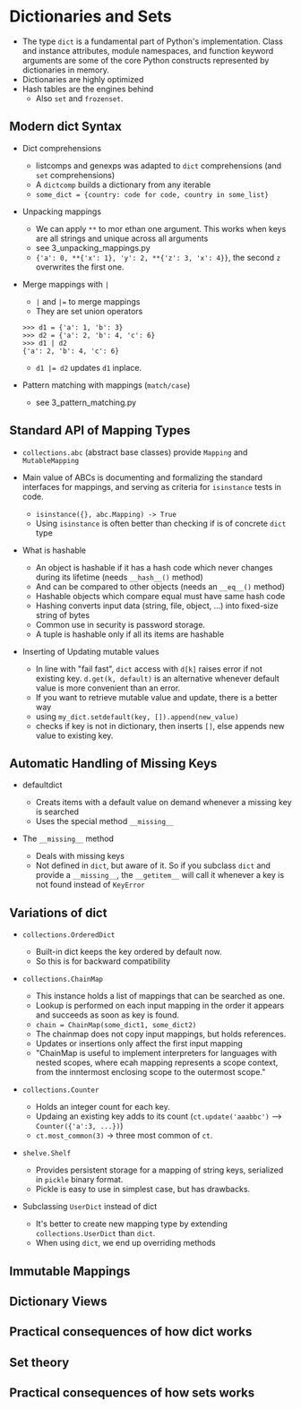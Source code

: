 # Dictionaries and Sets

- The type `dict` is a fundamental part of Python's implementation. Class and instance attributes, module namespaces, and function keyword arguments are some of the core Python constructs represented by dictionaries in memory.
- Dictionaries are highly optimized
- Hash tables are the engines behind
  - Also `set` and `frozenset`.

## Modern dict Syntax

- Dict comprehensions
  - listcomps and genexps was adapted to `dict` comprehensions (and `set` comprehensions)
  - A `dictcomp` builds a dictionary from any iterable
  - `some_dict = {country: code for code, country in some_list}`


- Unpacking mappings
  - We can apply `**` to mor ethan one argument. This works when keys are all strings and unique across all arguments
  - see 3_unpacking_mappings.py
  -  `{'a': 0, **{'x': 1}, 'y': 2, **{'z': 3, 'x': 4}}`, the second `z` overwrites the first one.


- Merge mappings with `|`
  - `|` and `|=` to merge mappings
  - They are set union operators
  ```
  >>> d1 = {'a': 1, 'b': 3} 
  >>> d2 = {'a': 2, 'b': 4, 'c': 6} 
  >>> d1 | d2 
  {'a': 2, 'b': 4, 'c': 6}
  ```
  - `d1 |= d2` updates `d1` inplace.


- Pattern matching with mappings (`match/case`)
  - see 3_pattern_matching.py


## Standard API of Mapping Types

- `collections.abc` (abstract base classes) provide `Mapping` and `MutableMapping`
- Main value of ABCs is documenting and formalizing the standard interfaces for mappings, and serving as criteria for `isinstance` tests in code.
  - `isinstance({}, abc.Mapping) -> True`
  - Using `isinstance` is often better than checking if is of concrete `dict` type


- What is hashable
  - An object is hashable if it has a hash code which never changes during its lifetime (needs `__hash__()` method)
  - And can be compared to other objects (needs an `__eq__()` method)
  - Hashable objects which compare equal must have same hash code
  - Hashing converts input data (string, file, object, ...) into fixed-size string of bytes
  - Common use in security is password storage.
  - A tuple is hashable only if all its items are hashable


- Inserting of Updating mutable values
  - In line with "fail fast", `dict` access with `d[k]` raises error if not existing key. `d.get(k, default)` is an alternative whenever default value is more convenient than an error.
  - If you want to retrieve mutable value and update, there is a better way 
  - using `my_dict.setdefault(key, []).append(new_value)`
  - checks if key is not in dictionary, then inserts `[]`, else appends new value to existing key.


## Automatic Handling of Missing Keys

- defaultdict
  - Creats items with a default value on demand whenever a missing key is searched
  - Uses the special method `__missing__`


- The `__missing__` method
  - Deals with missing keys
  - Not defined in `dict`, but aware of it. So if you subclass `dict` and provide a `__missing__`, the `__getitem__` will call it whenever a key is not found instead of `KeyError`
  

## Variations of dict

- `collections.OrderedDict`
  - Built-in dict keeps the key ordered by default now.
  - So this is for backward compatibility

- `collections.ChainMap`
  - This instance holds a list of mappings that can be searched as one.
  - Lookup is performed on each input mapping in the order it appears and succeeds as soon as key is found.
  - `chain = ChainMap(some_dict1, some_dict2)`
  - The chainmap does not copy input mappings, but holds references.
  - Updates or insertions only affect the first input mapping
  - "ChainMap is useful to implement interpreters for languages with nested scopes, where ecah mapping represents a scope context, from the inntermost enclosing scope to the outermost scope."

- `collections.Counter`
  - Holds an integer count for each key.
  - Updaing an existing key adds to its count (`ct.update('aaabbc')` --> `Counter({'a':3, ...})`)
  - `ct.most_common(3)` -> three most common of `ct`.

- `shelve.Shelf`
  - Provides persistent storage for a mapping of string keys, serialized in `pickle` binary format.
  - Pickle is easy to use in simplest case, but has drawbacks.


- Subclassing `UserDict` instead of dict
  - It's better to create new mapping type by extending `collections.UserDict` than `dict`.
  - When using `dict`, we end up overriding methods


## Immutable Mappings


## Dictionary Views




## Practical consequences of how dict works


## Set theory

## Practical consequences of how sets works

